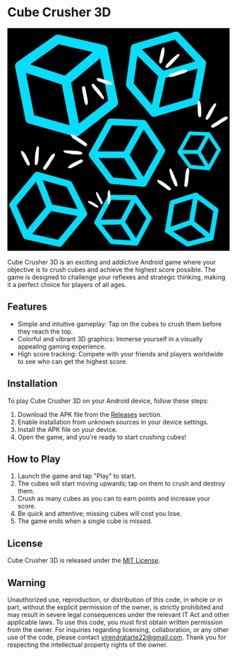 # Cube Crusher 3D

![Cube Crusher 3D Logo](app/src/main/res/drawable/logo2.png)

Cube Crusher 3D is an exciting and addictive Android game where your objective is to crush cubes and achieve the highest score possible. The game is designed to challenge your reflexes and strategic thinking, making it a perfect choice for players of all ages.

## Features

- Simple and intuitive gameplay: Tap on the cubes to crush them before they reach the top.
- Colorful and vibrant 3D graphics: Immerse yourself in a visually appealing gaming experience.
- High score tracking: Compete with your friends and players worldwide to see who can get the highest score.



## Installation

To play Cube Crusher 3D on your Android device, follow these steps:

1. Download the APK file from the [Releases](app/release/cube_crusher_3d_var1.apk) section.
2. Enable installation from unknown sources in your device settings.
3. Install the APK file on your device.
4. Open the game, and you're ready to start crushing cubes!

## How to Play

1. Launch the game and tap "Play" to start.
2. The cubes will start moving upwards; tap on them to crush and destroy them.
3. Crush as many cubes as you can to earn points and increase your score.
4. Be quick and attentive; missing cubes will cost you lose.
5. The game ends when a single cube is missed.


## License

Cube Crusher 3D is released under the [MIT License](./LICENSE).


## Warning
Unauthorized use, reproduction, or distribution of this code, in whole or in part, without the explicit permission of the owner, is strictly prohibited and may result in severe legal consequences under the relevant IT Act and other applicable laws.
To use this code, you must first obtain written permission from the owner. For inquiries regarding licensing, collaboration, or any other use of the code, please contact virendratarte22@gmail.com.
Thank you for respecting the intellectual property rights of the owner.

